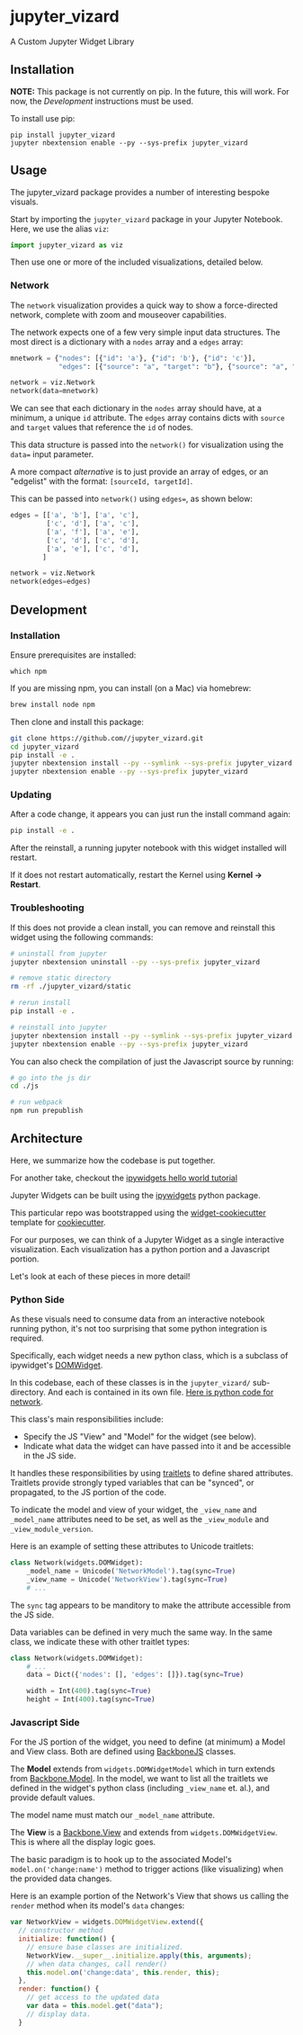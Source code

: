 # jupyter_vizard

A Custom Jupyter Widget Library

## Installation

**NOTE:** This package is not currently on pip. In the future, this will work.
For now, the _Development_ instructions must be used.

To install use pip:

```
pip install jupyter_vizard
jupyter nbextension enable --py --sys-prefix jupyter_vizard
```

## Usage

The jupyter_vizard package provides a number of interesting bespoke visuals.

Start by importing the `jupyter_vizard` package in your Jupyter Notebook.
Here, we use the alias `viz`:

```python
import jupyter_vizard as viz
```

Then use one or more of the included visualizations, detailed below.

### Network

The `network` visualization provides a quick way to show a force-directed network, complete with zoom and mouseover capabilities.

The network expects one of a few very simple input data structures. The most direct is a dictionary with a `nodes` array and a `edges` array:

```python
mnetwork = {"nodes": [{"id": 'a'}, {"id": 'b'}, {"id": 'c'}],
            "edges": [{"source": "a", "target": "b"}, {"source": "a", "target": "c"}]}

network = viz.Network
network(data=mnetwork)
```

We can see that each dictionary in the `nodes` array should have, at a minimum, a unique `id` attribute.
The `edges` array contains dicts with `source` and `target` values that reference the `id` of nodes.

This data structure is passed into the `network()` for visualization using the `data=` input parameter.

A more compact _alternative_ is to just provide an array of edges, or an "edgelist" with the format: `[sourceId, targetId]`.

This can be passed into `network()` using `edges=`, as shown below:

```python
edges = [['a', 'b'], ['a', 'c'],
         ['c', 'd'], ['a', 'c'],
         ['a', 'f'], ['a', 'e'],
         ['c', 'd'], ['c', 'd'],
         ['a', 'e'], ['c', 'd'],
        ]

network = viz.Network
network(edges=edges)
```

## Development

### Installation

Ensure prerequisites are installed:

```
which npm
```

If you are missing npm, you can install (on a Mac) via homebrew:

```bash
brew install node npm
```

Then clone and install this package:

```bash
git clone https://github.com//jupyter_vizard.git
cd jupyter_vizard
pip install -e .
jupyter nbextension install --py --symlink --sys-prefix jupyter_vizard
jupyter nbextension enable --py --sys-prefix jupyter_vizard
```

### Updating

After a code change, it appears you can just run the install command again:

```bash
pip install -e .
```

After the reinstall, a running jupyter notebook with this widget installed will restart.

If it does not restart automatically, restart the Kernel using **Kernel ->  Restart**.

### Troubleshooting

If this does not provide a clean install, you can remove and reinstall this widget using the following commands:

```bash
# uninstall from jupyter
jupyter nbextension uninstall --py --sys-prefix jupyter_vizard

# remove static directory
rm -rf ./jupyter_vizard/static

# rerun install
pip install -e .

# reinstall into jupyter
jupyter nbextension install --py --symlink --sys-prefix jupyter_vizard
jupyter nbextension enable --py --sys-prefix jupyter_vizard
```

You can also check the compilation of just the Javascript source by running:

```bash
# go into the js dir
cd ./js

# run webpack
npm run prepublish
```

## Architecture

Here, we summarize how the codebase is put together.

For another take, checkout the [ipywidgets hello world tutorial](http://ipywidgets.readthedocs.io/en/stable/examples/Widget%20Custom.html)

Jupyter Widgets can be built using the [ipywidgets](https://ipywidgets.readthedocs.io/en/latest/#) python package.

This particular repo was bootstrapped using the [widget-cookiecutter](https://github.com/jupyter-widgets/widget-cookiecutter) template for [cookiecutter](https://github.com/audreyr/cookiecutter).

For our purposes, we can think of a Jupyter Widget as a single interactive visualization. Each visualization has a python portion and a Javascript portion.

Let's look at each of these pieces in more detail!

### Python Side

As these visuals need to consume data from an interactive notebook running python, it's not too surprising that some python integration is required.

Specifically, each widget needs a new python class, which is a subclass of ipywidget's [DOMWidget](https://github.com/jupyter-widgets/ipywidgets/blob/master/ipywidgets/widgets/domwidget.py).

In this codebase, each of these classes is in the `jupyter_vizard/` sub-directory. And each is contained in its own file.
[Here is python code for network](https://github.com/vlandham/jupyter_vizard/blob/master/jupyter_vizard/network.py).

This class's main responsibilities include:

* Specify the JS "View" and "Model" for the widget (see below).
* Indicate what data the widget can have passed into it and be accessible in the JS side.

It handles these responsibilities by using [traitlets](https://github.com/ipython/traitlets) to define shared attributes. Traitlets provide strongly typed variables that can be "synced", or propagated, to the JS portion of the code.

To indicate the model and view of your widget, the `_view_name` and `_model_name` attributes need to be set, as well as the `_view_module` and `_view_module_version`.

Here is an example of setting these attributes to Unicode traitlets:

```python
class Network(widgets.DOMWidget):
    _model_name = Unicode('NetworkModel').tag(sync=True)
    _view_name = Unicode('NetworkView').tag(sync=True)
    # ...
```

The `sync` tag appears to be manditory to make the attribute accessible from the JS side.

Data variables can be defined in very much the same way. In the same class, we indicate these with other traitlet types:

```python
class Network(widgets.DOMWidget):
    # ...
    data = Dict({'nodes': [], 'edges': []}).tag(sync=True)

    width = Int(400).tag(sync=True)
    height = Int(400).tag(sync=True)
```

### Javascript Side

For the JS portion of the widget, you need to define (at minimum) a Model and View class. Both are defined using [BackboneJS](http://backbonejs.org/) classes.

The **Model** extends from `widgets.DOMWidgetModel` which in turn extends from [Backbone.Model](http://backbonejs.org/#Model). In the model, we want to list all the traitlets we defined in the widget's python class (including `_view_name` et. al.), and provide default values.

The model name must match our `_model_name` attribute.

The **View** is a [Backbone.View](http://backbonejs.org/#View) and extends from `widgets.DOMWidgetView`. This is where all the display logic goes.

The basic paradigm is to hook up to the associated Model's `model.on('change:name')` method to trigger actions (like visualizing) when the provided data changes.

Here is an example portion of the Network's View that shows us calling the `render` method when its model's `data` changes:

```js
var NetworkView = widgets.DOMWidgetView.extend({
  // constructor method
  initialize: function() {
    // ensure base classes are initialized.
    NetworkView.__super__.initialize.apply(this, arguments);
    // when data changes, call render()
    this.model.on('change:data', this.render, this);
  },
  render: function() {
    // get access to the updated data
    var data = this.model.get("data");
    // display data.
  }
```
